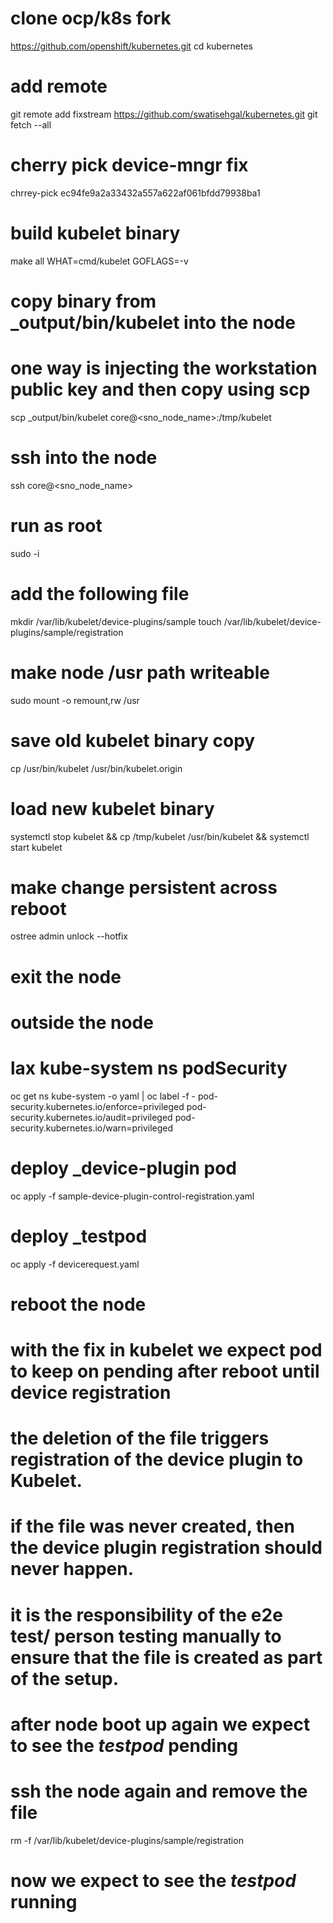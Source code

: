 # clone ocp/k8s fork
https://github.com/openshift/kubernetes.git
cd kubernetes

# add remote
git remote add fixstream https://github.com/swatisehgal/kubernetes.git
git fetch --all

# cherry pick device-mngr fix
chrrey-pick ec94fe9a2a33432a557a622af061bfdd79938ba1

# build kubelet binary
make all WHAT=cmd/kubelet GOFLAGS=-v

# copy binary from \_output/bin/kubelet into the node
# one way is injecting the workstation public key and then copy using scp
scp \_output/bin/kubelet core@<sno_node_name>:/tmp/kubelet

# ssh into the node
ssh core@<sno_node_name>

# run as root
sudo -i

# add the following file
mkdir /var/lib/kubelet/device-plugins/sample
touch /var/lib/kubelet/device-plugins/sample/registration

# make node /usr path writeable
sudo mount -o remount,rw /usr

# save old kubelet binary copy
cp /usr/bin/kubelet /usr/bin/kubelet.origin

# load new kubelet binary
systemctl stop kubelet && cp /tmp/kubelet /usr/bin/kubelet && systemctl start kubelet

# make change persistent across reboot
ostree admin unlock --hotfix

# exit the node

# outside the node
# lax kube-system ns podSecurity
oc get ns kube-system -o yaml | oc label -f - pod-security.kubernetes.io/enforce=privileged pod-security.kubernetes.io/audit=privileged pod-security.kubernetes.io/warn=privileged

# deploy _device-plugin pod
oc apply -f sample-device-plugin-control-registration.yaml

# deploy _testpod
oc apply -f devicerequest.yaml

# reboot the node

# with the fix in kubelet we expect pod to keep on pending after reboot until device registration
# the deletion of the file triggers registration of the device plugin to Kubelet.
# if the file was never created, then the device plugin registration should never happen.
# it is the responsibility of the e2e test/ person testing manually to ensure that the file is created as part of the setup.
# after node boot up again we expect to see the _testpod_ pending

# ssh the node again and remove the file
rm -f /var/lib/kubelet/device-plugins/sample/registration

# now we expect to see the _testpod_ running
